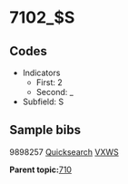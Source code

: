 # 7102\_$S

## Codes

-   Indicators
    -   First: 2
    -   Second: \_
-   Subfield: S

## Sample bibs

9898257 [Quicksearch](https://search.library.yale.edu/catalog/9898257) [VXWS](http://prodorbis.library.yale.edu:7014/vxws/GetHoldingsService?bibId=9898257)

**Parent topic:**[710](../../tags/710/710.md)

